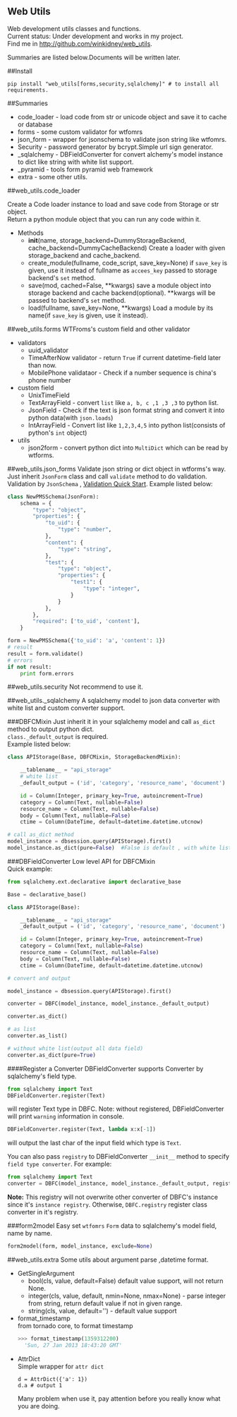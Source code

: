 Web Utils
------------

Web development utils classes and functions.    
Current status: Under development and works in my project.    
Find me in http://github.com/winkidney/web_utils.    

Summaries are listed below.Documents will be written later.    

##Install
```
pip install "web_utils[forms,security,sqlalchemy]" # to install all requirements.
```

##Summaries

+ code_loader - load code from str or unicode object and save it to cache or database
+ forms - some custom validator for wtfomrs
+ json_form - wrapper for jsonschema to validate json string like wtfomrs.
+ Security - password generator by bcrypt.Simple url sign generator.
+ _sqlalchemy - DBFieldConverter for convert alchemy's model instance to dict like string with white list support.
+ _pyramid - tools form pyramid web framework
+ extra - some other utils.


##web_utils.code_loader

Create a Code loader instance to load and save code from Storage or str object.    
Return a python module object that you can run any code within it.    

+ Methods
  + __init__(name, storage_backend=DummyStorageBackend, cache_backend=DummyCacheBackend)
    Create a loader with given storage_backend and cache_backend.
  + create_module(fullname, code_script, save_key=None)
    if `save_key` is given, use it instead of fullname as `accees_key` passed to storage backend's `set` method.
  + save(mod, cached=False, **kwargs)
    save a module object into storage backend and cache backend(optional).
    **kwargs will be passed to backend's `set` method.
  + load(fullname, save_key=None, **kwargs)
    Load a module by its name(if `save_key` is given, use it instead).

##web_utils.forms
WTFroms's custom field and other validator    

+ validators
  + uuid_validator
  + TimeAfterNow  validator - return `True` if current datetime-field later than now.
  + MobilePhone validataor - Check if a number sequence is china's phone number
+ custom field
  + UnixTimeField
  + TextArrayField - convert `list` like `a, b, c ,1 ,3 ,3` to python list.
  + JsonField - Check if the text is json format string and convert it into python data(with `json.loads`)
  + IntArrayField - Convert list like `1,2,3,4,5` into python list(consists of python's `int` object)
+ utils
  + json2form - convert python dict into `MultiDict` which can be read by wtforms.

##web_utils.json_forms
Validate json string or dict object in wtforms's way.
Just inherit `JsonForm` class and call `validate` method to do validation.
Validation by `JsonSchema` , [Validation Quick Start](http://json-schema.org/latest/json-schema-validation.html).
Example listed below:
```python
class NewPMSSchema(JsonForm):
    schema = {
        "type": "object",
        "properties": {
            "to_uid": {
                "type": "number",
            },
            "content": {
                "type": "string",
            },
            "test": {
                "type": "object",
                "properties": {
                    "test1": {
                        "type": "integer",
                    }
                }
            },
        },
        "required": ['to_uid', 'content'],
    }

form = NewPMSSchema({'to_uid': 'a', 'content': 1})
# result
result = form.validate()
# errors
if not result:
    print form.errors
```

##web_utils.security
Not recommend to use it.    

##web_utils._sqlalchemy
A sqlalchemy model to json data converter with white list and custom converter support.    

###DBFCMixin
Just inherit it in your sqlalchemy model and call `as_dict` method to output python dict.    
`class._default_output` is required.    
Example listed below:    

```python
class APIStorage(Base, DBFCMixin, StorageBackendMixin):

    __tablename__ = "api_storage"
    # white list
    _default_output = ('id', 'category', 'resource_name', 'document')

    id = Column(Integer, primary_key=True, autoincrement=True)
    category = Column(Text, nullable=False)
    resource_name = Column(Text, nullable=False)
    body = Column(Text, nullable=False)
    ctime = Column(DateTime, default=datetime.datetime.utcnow)

# call as_dict method
model_instance = dbsession.query(APIStorage).first()
model_instance.as_dict(pure=False)  #False is default , with white list support.

```

###DBFieldConverter
Low level API for DBFCMixin    
Quick example:

```python
from sqlalchemy.ext.declarative import declarative_base

Base = declarative_base()

class APIStorage(Base):

    __tablename__ = "api_storage"
    _default_output = ('id', 'category', 'resource_name', 'document')

    id = Column(Integer, primary_key=True, autoincrement=True)
    category = Column(Text, nullable=False)
    resource_name = Column(Text, nullable=False)
    body = Column(Text, nullable=False)
    ctime = Column(DateTime, default=datetime.datetime.utcnow)

# convert and output

model_instance = dbsession.query(APIStorage).first()

converter = DBFC(model_instance, model_instance._default_output)

converter.as_dict()

# as list
converter.as_list()

# without white list(output all data field)
converter.as_dict(pure=True)
```

####Register a Converter
DBFieldConverter supports Converter by sqlalchemy's field type.
```python
from sqlalchemy import Text
DBFieldConverter.register(Text)
```
will register Text type in DBFC.
  Note: without registered, DBFieldConverter will print `warning` information in console.

```python
DBFieldConverter.register(Text, lambda x:x[-1])
```
will output the last char of the input field which type is `Text`.

You can also pass `registry` to DBFieldConverter `__init__` method to specify `field type converter`.
For example:
```python
from sqlalchemy import Text
converter = DBFC(model_instance, model_instance._default_output, registry={Text: lambda x: x[-1]})
```
**Note:**  This registry will not overwrite other converter of DBFC's instance since it's `instance registry`.
Otherwise, `DBFC.registry` register class converter in it's registry.

###form2model
Easy set `wtfomrs` `Form` data to sqlalchemy's model field, name by name.

```python
form2model(form, model_instance, exclude=None)
```


##web_utils.extra
Some utils about argument parse ,datetime format.
+ GetSingleArgument    
  + bool(cls, value, default=False) default value support, will not return None.
  + integer(cls, value, default, nmin=None, nmax=None) - parse integer from string, return default value if not in given range.
  + string(cls, value, default='') - default value support
+ format_timestamp    
  from tornado core, to format timestamp
  ```python
  >>> format_timestamp(1359312200)
    'Sun, 27 Jan 2013 18:43:20 GMT'
  ```
+ AttrDict    
  Simple wrapper for `attr dict`     
  ```
  d = AttrDict({'a': 1})
  d.a # output 1
  ```    
  Many problem when use it, pay attention before you really know what you are doing.

